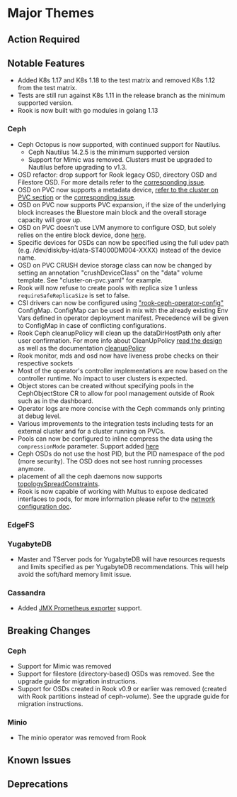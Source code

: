 # Major Themes

## Action Required

## Notable Features

- Added K8s 1.17 and K8s 1.18 to the test matrix and removed K8s 1.12 from the test matrix.
- Tests are still run against K8s 1.11 in the release branch as the minimum supported version.
- Rook is now built with go modules in golang 1.13

### Ceph

- Ceph Octopus is now supported, with continued support for Nautilus.
   - Ceph Nautilus 14.2.5 is the minimum supported version
   - Support for Mimic was removed. Clusters must be upgraded to Nautilus before upgrading to v1.3.
- OSD refactor: drop support for Rook legacy OSD, directory OSD and Filestore OSD. For more details refer to the [corresponding issue](https://github.com/rook/rook/issues/4724).
- OSD on PVC now supports a metadata device, [refer to the cluster on PVC section](Documentation/ceph-cluster-crd.html#dedicated-metatada-device) or the [corresponding issue](https://github.com/rook/rook/issues/3852).
- OSD on PVC now supports PVC expansion, if the size of the underlying block increases the Bluestore main block and the overall storage capacity will grow up.
- OSD on PVC doesn't use LVM anymore to configure OSD, but solely relies on the entire block device, done [here](https://github.com/rook/rook/pull/4435).
- Specific devices for OSDs can now be specified using the full udev path (e.g. /dev/disk/by-id/ata-ST4000DM004-XXXX) instead of the device name.
- OSD on PVC CRUSH device storage class can now be changed by setting an annotation "crushDeviceClass" on the "data" volume template. See "cluster-on-pvc.yaml" for example.
- Rook will now refuse to create pools with replica size 1 unless `requireSafeReplicaSize` is set to false.
- CSI drivers can now be configured using ["rook-ceph-operator-config"](https://github.com/rook/rook/blob/master/cluster/examples/kubernetes/ceph/operator.yaml) ConfigMap.
ConfigMap can be used in mix with the already existing Env Vars defined in operator deployment manifest. Precedence will be given to ConfigMap in case of conflicting configurations.
- Rook Ceph cleanupPolicy will clean up the dataDirHostPath only after user confirmation. For more info about CleanUpPolicy [read the design](https://github.com/rook/rook/blob/master/design/ceph/ceph-cluster-cleanup.md) as well as the documentation [cleanupPolicy](Documentation/ceph-cluster-crd.md#cluster-settings)
- Rook monitor, mds and osd now have liveness probe checks on their respective sockets
- Most of the operator's controller implementations are now based on the controller runtime. No impact to user clusters is expected.
- Object stores can be created without specifying pools in the CephObjectStore CR to allow for pool management outside of Rook such as in the dashboard.
- Operator logs are more concise with the Ceph commands only printing at debug level.
- Various improvements to the integration tests including tests for an external cluster and for a cluster running on PVCs.
- Pools can now be configured to inline compress the data using the `compressionMode` parameter. Support added [here](https://github.com/rook/rook/pull/5124)
- Ceph OSDs do not use the host PID, but the PID namespace of the pod (more security). The OSD does not see host running processes anymore.
- placement of all the ceph daemons now supports [topologySpreadConstraints](Documentation/ceph-cluster-crd.md#placement-configuration-settings).
- Rook is now capable of working with Multus to expose dedicated interfaces to pods, for more information please refer to the [network configuration doc](Documentation/ceph-cluster-crd.html#network-configuration-settings).

### EdgeFS

### YugabyteDB

- Master and TServer pods for YugabyteDB will have resources requests and limits specified as per YugabyteDB recommendations. This will help avoid the soft/hard memory limit issue.

### Cassandra

- Added [JMX Prometheus exporter](https://github.com/prometheus/jmx_exporter) support.

## Breaking Changes

### Ceph
- Support for Mimic was removed
- Support for filestore (directory-based) OSDs was removed. See the upgrade guide for migration instructions.
- Support for OSDs created in Rook v0.9 or earlier was removed (created with Rook partitions instead of ceph-volume). See the upgrade guide for migration instructions.

### Minio
- The minio operator was removed from Rook

## Known Issues

### <Storage Provider>

## Deprecations

### <Storage Provider>
